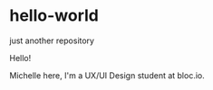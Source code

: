 # hello-world
just another repository

Hello!

Michelle here, I'm a UX/UI Design student at bloc.io.
